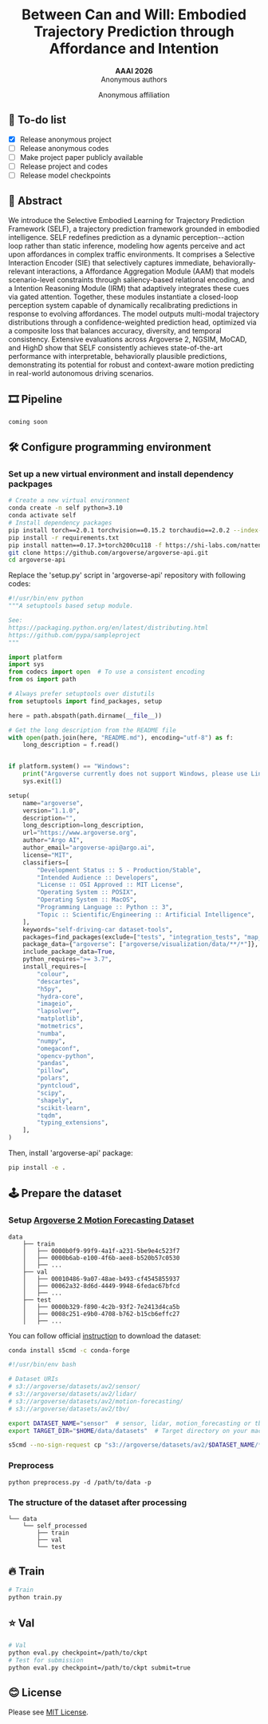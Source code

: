 <div align="center">
    <h1>Between Can and Will: Embodied Trajectory Prediction through Affordance and Intention</h2>
    <strong>AAAI 2026</strong>
    <br>
        Anonymous authors
    <p>
        <h45>
                Anonymous affiliation
            <br>
        </h5>
    </p>
</div>

## 📝 To-do list

- [x] Release anonymous project
- [ ] Release anonymous codes
- [ ] Make project paper publicly available
- [ ] Release project and codes
- [ ] Release model checkpoints

## 🚗 Abstract
We introduce the Selective Embodied Learning for Trajectory Prediction Framework (SELF), a trajectory prediction framework grounded in embodied intelligence. SELF redefines prediction as a dynamic perception--action loop rather than static inference, modeling how agents perceive and act upon affordances in complex traffic environments. It comprises a Selective Interaction Encoder (SIE) that selectively captures immediate, behaviorally-relevant interactions, a Affordance Aggregation Module (AAM) that models scenario-level constraints through saliency-based relational encoding, and a Intention Reasoning Module (IRM) that adaptively integrates these cues via gated attention. Together, these modules instantiate a closed-loop perception system capable of dynamically recalibrating predictions in response to evolving affordances. The model outputs multi-modal trajectory distributions through a confidence-weighted prediction head, optimized via a composite loss that balances accuracy, diversity, and temporal consistency. Extensive evaluations across Argoverse 2, NGSIM, MoCAD, and HighD show that SELF consistently achieves state-of-the-art performance with interpretable, behaviorally plausible predictions, demonstrating its potential for robust and context-aware motion predicting in real-world autonomous driving scenarios.

## 🎞️ Pipeline
```
coming soon
```

## 🛠️ Configure programming environment

### Set up a new virtual environment and install dependency packpages
```bash
# Create a new virtual environment
conda create -n self python=3.10
conda activate self
# Install dependency packages
pip install torch==2.0.1 torchvision==0.15.2 torchaudio==2.0.2 --index-url https://download.pytorch.org/whl/cu118
pip install -r requirements.txt
pip install natten==0.17.3+torch200cu118 -f https://shi-labs.com/natten/wheels
git clone https://github.com/argoverse/argoverse-api.git
cd argoverse-api
```

Replace the 'setup.py' script in 'argoverse-api' repository with following codes:
```python
#!/usr/bin/env python
"""A setuptools based setup module.

See:
https://packaging.python.org/en/latest/distributing.html
https://github.com/pypa/sampleproject
"""

import platform
import sys
from codecs import open  # To use a consistent encoding
from os import path

# Always prefer setuptools over distutils
from setuptools import find_packages, setup

here = path.abspath(path.dirname(__file__))

# Get the long description from the README file
with open(path.join(here, "README.md"), encoding="utf-8") as f:
    long_description = f.read()


if platform.system() == "Windows":
    print("Argoverse currently does not support Windows, please use Linux/Mac OS")
    sys.exit(1)

setup(
    name="argoverse",
    version="1.1.0",
    description="",
    long_description=long_description,
    url="https://www.argoverse.org",
    author="Argo AI",
    author_email="argoverse-api@argo.ai",
    license="MIT",
    classifiers=[
        "Development Status :: 5 - Production/Stable",
        "Intended Audience :: Developers",
        "License :: OSI Approved :: MIT License",
        "Operating System :: POSIX",
        "Operating System :: MacOS",
        "Programming Language :: Python :: 3",
        "Topic :: Scientific/Engineering :: Artificial Intelligence",
    ],
    keywords="self-driving-car dataset-tools",
    packages=find_packages(exclude=["tests", "integration_tests", "map_files"]),
    package_data={"argoverse": ["argoverse/visualization/data/**/*"]},
    include_package_data=True,
    python_requires=">= 3.7",
    install_requires=[
        "colour",
        "descartes",
        "h5py",
        "hydra-core",
        "imageio",
        "lapsolver",
        "matplotlib",
        "motmetrics",
        "numba",
        "numpy",
        "omegaconf",
        "opencv-python",
        "pandas",
        "pillow",
        "polars",
        "pyntcloud",
        "scipy",
        "shapely",
        "scikit-learn",
        "tqdm",
        "typing_extensions",
    ],
)
```

Then, install 'argoverse-api' package:
```bash
pip install -e .
```

## 🕹️ Prepare the dataset
### Setup [Argoverse 2 Motion Forecasting Dataset](https://www.argoverse.org/av2.html)
```
data
    ├── train
    │   ├── 0000b0f9-99f9-4a1f-a231-5be9e4c523f7
    │   ├── 0000b6ab-e100-4f6b-aee8-b520b57c0530
    │   ├── ...
    ├── val
    │   ├── 00010486-9a07-48ae-b493-cf4545855937
    │   ├── 00062a32-8d6d-4449-9948-6fedac67bfcd
    │   ├── ...
    ├── test
    │   ├── 0000b329-f890-4c2b-93f2-7e2413d4ca5b
    │   ├── 0008c251-e9b0-4708-b762-b15cb6effc27
    │   ├── ...
```

You can follow official [instruction](https://argoverse.github.io/user-guide/getting_started.html#downloading-the-data) to download the dataset:

```bash
conda install s5cmd -c conda-forge
```

```bash
#!/usr/bin/env bash

# Dataset URIs
# s3://argoverse/datasets/av2/sensor/ 
# s3://argoverse/datasets/av2/lidar/
# s3://argoverse/datasets/av2/motion-forecasting/
# s3://argoverse/datasets/av2/tbv/

export DATASET_NAME="sensor"  # sensor, lidar, motion_forecasting or tbv.
export TARGET_DIR="$HOME/data/datasets"  # Target directory on your machine.

s5cmd --no-sign-request cp "s3://argoverse/datasets/av2/$DATASET_NAME/*" $TARGET_DIR
```

### Preprocess
```
python preprocess.py -d /path/to/data -p
```

### The structure of the dataset after processing
```
└── data
    └── self_processed
        ├── train
        ├── val
        └── test
```

## 🔥 Train
```bash
# Train
python train.py
```

## ⭐ Val
```bash
# Val
python eval.py checkpoint=/path/to/ckpt
# Test for submission
python eval.py checkpoint=/path/to/ckpt submit=true
```

## 😊 License
Please see [MIT License](https://mit-license.org/).
